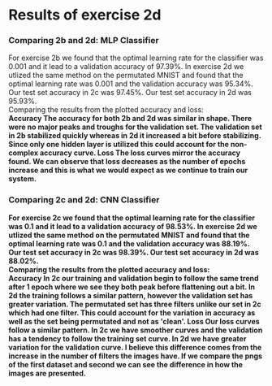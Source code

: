# Results of exercise 2d
### Comparing 2b and 2d: MLP Classifier
For exercise 2b we found that the optimal learning rate for the classifier was 0.001 and it lead to a validation accuracy of 97.39%.
In exercise 2d we utlized the same method on the permutated MNIST and found that the optimal learning rate was 0.001 and the validation accuracy was 95.34%. <br>
Our test set accuracy in 2c was 97.45%. 
Our test set accuracy in 2d was 95.93%.
<br>
Comparing the results from the plotted accuracy and loss: <br>
<b> Accuracy 
    The accuracy for both 2b and 2d was similar in shape. There were no major peaks and troughs for the validation set. The validation set in 2b stabilized quickly whereas in 2d it increased a bit before stabilizing. Since only one hidden layer is utilized this could account for the non-complex accuracy curve.
<b> Loss
    The loss curves mirror the accuracy found. We can observe that loss decreases as the number of epochs increase and this is what we would expect as we continue to train our system.
    
### Comparing 2c and 2d: CNN Classifier
For exercise 2c we found that the optimal learning rate for the classifier was 0.1 and it lead to a validation accuracy of 98.53%.
In exercise 2d we utlized the same method on the permutated MNIST and found that the optimal learning rate was 0.1 and the validation accuracy was 88.19%. <br>
Our test set accuracy in 2c was 98.39%. 
Our test set accuracy in 2d was 88.02%.
<br>
Comparing the results from the plotted accuracy and loss: <br>
<b> Accuracy 
    In 2c our training and validation begin to follow the same trend after 1 epoch where we see they both peak before flattening out a bit. In 2d the training follows a similar pattern, however the validation set has greater variation. The permutated set has three filters unlike our set in 2c which had one filter. This could account for the variation in accuracy as well as the set being permutated and not as 'clean'. 
<b> Loss
    Our loss curves follow a similar pattern. In 2c we have smoother curves and the validation has a tendency to follow the training set curve. In 2d we have greater variation for the validation curve. I believe this difference comes from the increase in the number of filters the images have. If we compare the pngs of the first dataset and second we can see the difference in how the images are presented.